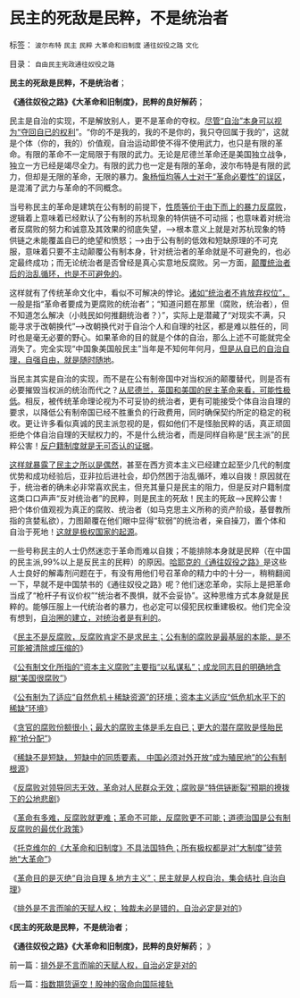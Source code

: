 # 民主的死敌是民粹，不是统治者

标签： `波尔布特` `民主` `民粹` `大革命和旧制度` `通往奴役之路` `文化` 

目录： `自由民主宪政通往奴役之路`

**民主的死敌是民粹，不是统治者**；

**《通往奴役之路》《大革命和旧制度》，民粹的良好解药**；



民主是自治的实现，不是解放别人，更不是革命的夺权。[尽管“自治”本身可以视为“夺回自已的权利](../../../2013/1/24/“排外”是褒义词，“不要盲目排外”是利益建议.md)”。“你的不是我的，我的不是你的，我只夺回属于我的”，这就是个体（你的，我的）价值观，自治运动即使不得不使用武力，也只是有限的革命。有限的革命不一定局限于有限的武力。无论是尼德兰革命还是美国独立战争，独立一方已经是竭尽全力。有限的武力也一定是有限的革命，波尔布特是有限的武力，但却是无限的革命，无限的暴力。[象杨恒均等人士对于“革命必要性”的误区](../../../2013/1/24/请不加怀疑否定权威，及杨恒均和南方系.md)，是混淆了武力与革命的不同概念。

当号称民主的革命是建筑在公有制的前提下，[性质等价于由下而上的暴力反腐败](../../../2013/1/30/反腐败对上级无效，革命对群众无效.md)，逻辑着上意味着已经默认了公有制的苏杭现象的特供链不可动摇；也意味着对统治者反腐败的努力和诚意及其效果的彻底失望，——>根本意义上就是对苏杭现象的特供链之未能覆盖自已的绝望和愤怒；——>由于公有制的低效和短缺原理的不可克服，意味着只要不主动颠覆公有制本身，针对统治者的革命就是不可避免的，也必定最终成功；而无论统治者是否曾经是真心实意地反腐败。另一方面，[颠覆统治者后的治乱循环，也是不可避免的](http://darthvad.blog.sohu.com/157238808.html)。

这样就有了传统革命文化中，看似不可解决的悖论。[诸如“统治者不肯放弃权位”，](http://darthvad.blog.163.com/blog/static/5339947020111021220157/)一般是指“革命者要成为更腐败的统治者”；“知道问题在那里（腐败，统治者），但不知道怎么解决（小贱民如何推翻统治者？）”，实际上是潜藏了“对现实不满，只能寻求于改朝换代”——>改朝换代对于自治个人和自理的社区，都是难以胜任的，同时也是毫无必要的野心。如果革命的目的就是个体的自治，那么上述不可能就完全消失了。完全实现“中国象美国般民主”当年是不知何年何月，[但是从自已的自治自理，自强自由，就是随时随地](../../../2010/2/26/中国的民主只不过就是从自已做起，从现在做起.md)。

当民主其实是自治的实现，而不是在公有制帝国中对当权派的颠覆替代，则是否有必要摧毁当权派的统治而代之？[从尼德兰，英国和美国的民主革命来看，可能性极低](../../../2011/5/9/有限的革命，有限的战争.md)。相反，被传统革命理论视为不可妥协的统治者，更有可能接受个体自治自理的要求，以降低公有制帝国已经不胜重负的行政费用，同时确保契约所定的稳定的税收。更让许多看似真诚的民主派忽视的是，假如他们不是怪胎民粹的话，真正顽固拒绝个体自治自理的天赋权力的，不是什么统治者，而是同样自称是“民主派”的民粹公害！[反户籍制度就是无可否认的证据](../../../2013/1/26/水利帝国和科斯定理，盲目接轨中国的国际惯例.md)。

[这样就暴露了民主之所以是偶然](../../../2011/3/11/光荣革命的敌人和治乱循环.md)，甚至在西方资本主义已经建立起至少几代的制度优势和成功经验后，亚非拉后进社会，却仍然困于治乱循环，难以自拨！原因就在于，统治者的确未必非常喜欢民主，但充其量只是民主的阻力，但是反对户籍制度这类口口声声“反对统治者”的民粹，则是民主的死敌！民主的死敌——>民粹公害！把个体价值观视为真正的腐败、统治者（如马克思主义所称的资产阶级，基督教所指的贪婪私欲），力图颠覆在他们眼中显得“软弱”的统治者，亲自操刀，置个体和自治于死地！[这就是极权国家的起源](../../../2013/1/3/极权主义即“居安思危的集体主义传统”，马丁神父和汉娜.阿伦特.md)。

一些号称民主的人士仍然迷恋于革命而难以自拨；不能排除本身就是民粹（在中国的民主派,99%以上是反民主的民粹）的原因。[哈耶克的《通往奴役之路》](../../../2011/2/19/交换创造价值的自由和《通往奴役之路》.md)是这些人士良好的解毒剂问题在于，有没有用他们号召革命的精力中的十分一，稍稍翻阅一下，早就不是中国禁书的《通往奴役之路》呢？他们迷恋革命，实际上是把革命当成了“枪杆子有议价权”“统治者不畏惧，就不会妥协”。这种思维方式本身就是民粹的。能够压服上一代统治者的暴力，也必定可以侵犯民权重建极权。他们完全没有想到，[自治圈的建立，对统治者是有利的](../../../2012/9/9/在中国的地图上，还需要画很多很多圈儿.md)。

《[民主不是反腐败，反腐败肯定不是求民主；公有制的腐败是最基层的本能，是不可能被清除或压缩的](../../../2013/1/27/未确定默认权益归于个体，无法判定what&nbsp;is腐败.md)》

《[公有制文化所指的“资本主义腐败”主要指“以私谋私”；成龙同志目的明确地含糊“美国很腐败”](../../../2013/1/27/成龙同志指责美国社会“以私谋私”“最腐败”.md)》

《[公有制为了适应“自然危机＋稀缺资源”的环境；资本主义适应“低危机水平下的稀缺”环境](../../../2013/1/27/公有制和资本主义的各自适应的环境及其合理性.md)》

《[贪官的腐败份额很小；最大的腐败主体是毛左自已；更大的潜在腐败是怪胎民粹“抢分配”](../../../2013/1/30/贪官的腐败份额很小，腐败主体不是贪官，潜在的腐败不是官；.md)》

《[稀缺不是短缺， 短缺中的同质要素， 中国必须对外开放“成为殖民地”的公有制根源](../../../2013/1/30/中国近八百年的经济和人口的增长及落后的根源.md)》

《[反腐败对领导同志无效，革命对人民群众无效；腐败是“特供链断裂”预期的撩拨下的公地悲剧](../../../2013/1/30/反腐败对上级无效，革命对群众无效.md)》

《[革命有多难，反腐败就更难；革命不可能，反腐败更不可能；道德治国是公有制反腐败的最优化政策](../../../2013/1/31/革命有多难，反腐败就更难；.md)》

《[托克维尔的《大革命和旧制度》不具法国特色；所有极权都是对“大制度”徒劳地“大革命”](../../../2013/1/31/托克维尔的《大革命和旧制度》不具法国特色；.md)》

《[革命目的是灭绝“自治自理 &
地方主义”；民主就是人权自治，集会结社,自治自理](../../../2013/2/1/不排外不叫人权，不排外不叫自治；不叫私有财产.md)》

《[排外是不言而喻的天赋人权； 独裁未必是错的，自治必定是对的](../../../2013/2/1/排外是不言而喻的天赋人权，自治必定是对的.md)》

《**民主的死敌是民粹，不是统治者**；

**《通往奴役之路》《大革命和旧制度》，民粹的良好解药**； 》



前一篇：[排外是不言而喻的天赋人权，自治必定是对的](../../../2013/2/1/排外是不言而喻的天赋人权，自治必定是对的.md)

后一篇：[指数期货逼空！股神的宿命向国际接轨](../../../2013/2/1/指数期货逼空！股神的宿命向国际接轨.md)